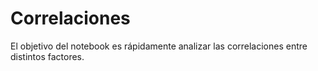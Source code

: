 # Correlaciones

El objetivo del notebook es rápidamente analizar las correlaciones entre distintos factores.
